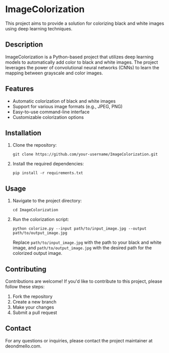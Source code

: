 # ImageColorization

This project aims to provide a solution for colorizing black and white images using deep learning techniques.

## Description

ImageColorization is a Python-based project that utilizes deep learning models to automatically add color to black and white images. The project leverages the power of convolutional neural networks (CNNs) to learn the mapping between grayscale and color images.

## Features

- Automatic colorization of black and white images
- Support for various image formats (e.g., JPEG, PNG)
- Easy-to-use command-line interface
- Customizable colorization options

## Installation

1. Clone the repository:

    ```shell
    git clone https://github.com/your-username/ImageColorization.git
    ```

2. Install the required dependencies:

    ```shell
    pip install -r requirements.txt
    ```

## Usage

1. Navigate to the project directory:

    ```shell
    cd ImageColorization
    ```

2. Run the colorization script:

    ```shell
    python colorize.py --input path/to/input_image.jpg --output path/to/output_image.jpg
    ```

    Replace `path/to/input_image.jpg` with the path to your black and white image, and `path/to/output_image.jpg` with the desired path for the colorized output image.

## Contributing

Contributions are welcome! If you'd like to contribute to this project, please follow these steps:

1. Fork the repository
2. Create a new branch
3. Make your changes
4. Submit a pull request

<!-- ## License

This project is licensed under the MIT License. See the [LICENSE](LICENSE) file for more information. -->

## Contact

For any questions or inquiries, please contact the project maintainer at deondmello.com.
